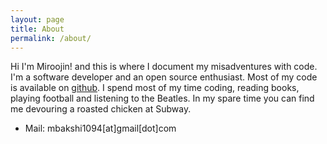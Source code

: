 ```yaml
---
layout: page
title: About
permalink: /about/
---
```

Hi I'm Miroojin! and this is where I document my misadventures with code. I'm a software developer and an open source enthusiast. Most of my code is available on <a href="https://github.com/mb-14">github</a>. I spend most of my time coding, reading books, playing football and listening to the Beatles. In my spare time you can find me devouring a roasted chicken at Subway.

* Mail: mbakshi1094[at]gmail[dot]com
